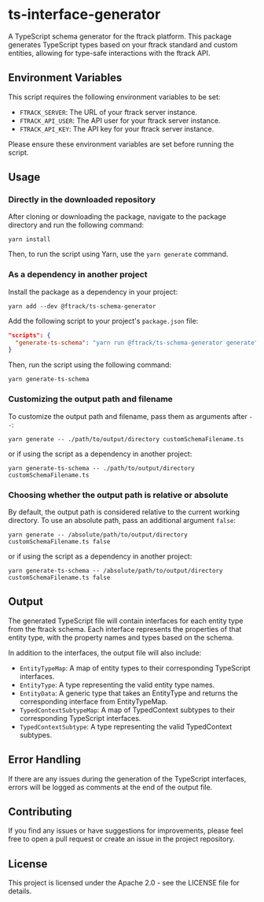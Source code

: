 # ts-interface-generator

A TypeScript schema generator for the ftrack platform. This package generates TypeScript types based on your ftrack standard and custom entities, allowing for type-safe interactions with the ftrack API.

## Environment Variables

This script requires the following environment variables to be set:

- `FTRACK_SERVER`: The URL of your ftrack server instance.
- `FTRACK_API_USER`: The API user for your ftrack server instance.
- `FTRACK_API_KEY`: The API key for your ftrack server instance.

Please ensure these environment variables are set before running the script.

## Usage

### Directly in the downloaded repository

After cloning or downloading the package, navigate to the package directory and run the following command:

```
yarn install
```

Then, to run the script using Yarn, use the `yarn generate` command.

### As a dependency in another project

Install the package as a dependency in your project:

```
yarn add --dev @ftrack/ts-schema-generator
```

Add the following script to your project's `package.json` file:

```json
"scripts": {
  "generate-ts-schema": "yarn run @ftrack/ts-schema-generator generate"
}
```

Then, run the script using the following command:

```
yarn generate-ts-schema
```

### Customizing the output path and filename

To customize the output path and filename, pass them as arguments after `--`:

```
yarn generate -- ./path/to/output/directory customSchemaFilename.ts
```

or if using the script as a dependency in another project:

```
yarn generate-ts-schema -- ./path/to/output/directory customSchemaFilename.ts
```

### Choosing whether the output path is relative or absolute

By default, the output path is considered relative to the current working directory. To use an absolute path, pass an additional argument `false`:

```
yarn generate -- /absolute/path/to/output/directory customSchemaFilename.ts false
```

or if using the script as a dependency in another project:

```
yarn generate-ts-schema -- /absolute/path/to/output/directory customSchemaFilename.ts false
```

## Output

The generated TypeScript file will contain interfaces for each entity type from the ftrack schema. Each interface represents the properties of that entity type, with the property names and types based on the schema.

In addition to the interfaces, the output file will also include:

- `EntityTypeMap`: A map of entity types to their corresponding TypeScript interfaces.
- `EntityType`: A type representing the valid entity type names.
- `EntityData`: A generic type that takes an EntityType and returns the corresponding interface from EntityTypeMap.
- `TypedContextSubtypeMap`: A map of TypedContext subtypes to their corresponding TypeScript interfaces.
- `TypedContextSubtype`: A type representing the valid TypedContext subtypes.

## Error Handling

If there are any issues during the generation of the TypeScript interfaces, errors will be logged as comments at the end of the output file.

## Contributing

If you find any issues or have suggestions for improvements, please feel free to open a pull request or create an issue in the project repository.

## License

This project is licensed under the Apache 2.0 - see the LICENSE file for details.
